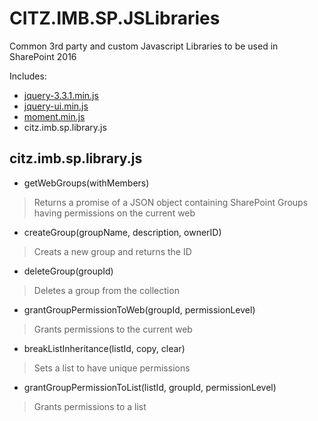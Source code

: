 # CITZ.IMB.SP.JSLibraries
Common 3rd party and custom Javascript Libraries to be used in SharePoint 2016

Includes:
* [jquery-3.3.1.min.js](https://jquery.com/)
* [jquery-ui.min.js](https://jqueryui.com/)
* [moment.min.js](https://momentjs.com/)
* citz.imb.sp.library.js

## citz.imb.sp.library.js
* getWebGroups(withMembers)
> Returns a promise of a JSON object containing SharePoint Groups having permissions on the current web
* createGroup(groupName, description, ownerID)
> Creats a new group and returns the ID
* deleteGroup(groupId)
> Deletes a group from the collection
* grantGroupPermissionToWeb(groupId, permissionLevel)
> Grants permissions to the current web
* breakListInheritance(listId, copy, clear)
> Sets a list to have unique permissions
* grantGroupPermissionToList(listId, groupId, permissionLevel)
> Grants permissions to a list
